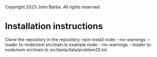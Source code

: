 Copyright 2023 John Barba.  All rights reserved.

# Installation instructions
Clone the repository
in the repository: npm install
node --no-warnings --loader ts-node/esm src/main.ts <path to input file>
example
node --no-warnings --loader ts-node/esm src/main.ts src/tests/data/problem20.txt